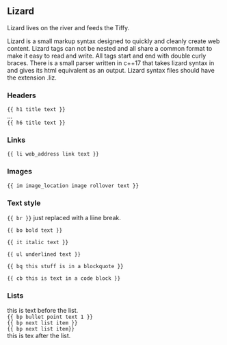 ## Lizard

Lizard lives on the river and feeds the Tiffy.  
  
Lizard is a small markup syntax designed to quickly and cleanly create web content. Lizard tags can not be nested and all share a common format to make it 
easy to read and write. All tags start and end with double curly braces. There is a small parser written in c++17 that takes lizard syntax in and 
gives its html equivalent as an output. Lizard syntax files should have the extension .liz.

### Headers

`{{ h1 title text }}`  
...   
`{{ h6 title text }}` 

### Links
`{{ li web_address link text }}`  

### Images
`{{ im image_location image rollover text }}`

### Text style

`{{ br }}` just replaced with a liine break.

`{{ bo bold text }}`

`{{ it italic text }}`

`{{ ul underlined text }}`

`{{ bq this stuff is in a blockquote }}`  

`{{ cb this is text in a code block }}`

### Lists
this is text before the list.  
`{{ bp bullet point text 1 }}`  
`{{ bp next list item }}`  
`{{ bp next list item}}`  
this is tex after the list.  
